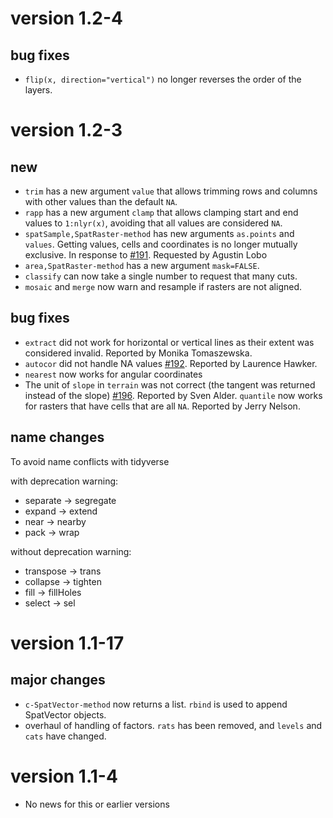 
# version 1.2-4

## bug fixes

- `flip(x, direction="vertical")` no longer reverses the order of the layers. 


# version 1.2-3

## new

- `trim` has a new argument `value` that allows trimming rows and columns with other values than the default `NA`.
- `rapp` has a new argument `clamp` that allows clamping start and end values to `1:nlyr(x)`, avoiding that all values are considered `NA`.
- `spatSample,SpatRaster-method` has new arguments `as.points` and `values`. Getting values, cells and coordinates is no longer mutually exclusive. In response to [#191](https://github.com/rspatial/terra/issues/191). Requested by Agustin Lobo
- `area,SpatRaster-method` has a new argument `mask=FALSE`.
- `classify` can now take a single number to request that many cuts.
- `mosaic` and `merge` now warn and resample if rasters are not aligned.


## bug fixes

- `extract` did not work for horizontal or vertical lines as their extent was considered invalid. Reported by Monika Tomaszewska.
- `autocor` did not handle NA values [#192](https://github.com/rspatial/terra/issues/192). Reported by Laurence Hawker.
- `nearest` now works for angular coordinates
- The unit of `slope` in `terrain` was not correct (the tangent was returned instead of the slope) [#196](https://github.com/rspatial/terra/issues/196). Reported by Sven Alder.
`quantile` now works for rasters that have cells that are all `NA`. Reported by Jerry Nelson.

## name changes

To avoid name conflicts with tidyverse 

with deprecation warning:

- separate -> segregate
- expand -> extend
- near -> nearby
- pack -> wrap 

without deprecation warning:

- transpose -> trans
- collapse -> tighten 
- fill -> fillHoles
- select -> sel


# version 1.1-17

## major changes 

- `c-SpatVector-method` now returns a list. `rbind` is used to append SpatVector objects.
- overhaul of handling of factors. `rats` has been removed, and `levels` and `cats` have changed.


# version 1.1-4

- No news for this or earlier versions

